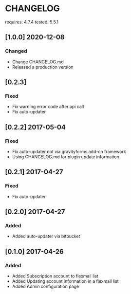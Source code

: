 # CHANGELOG

requires: 4.7.4
tested: 5.5.1

## [1.0.0] 2020-12-08
### Changed
- Change CHANGELOG.md
- Released a production version

## [0.2.3]
### Fixed
- Fix warning error code after api call
- Fix auto-updater

## [0.2.2] 2017-05-04
### Fixed
- Fix auto-updater not via gravityforms add-on framework
- Using CHANGELOG.md for plugin update information

## [0.2.1] 2017-04-27
### Fixed
- Fix auto-updater

## [0.2.0] 2017-04-27
### Added
- Added auto-updater via bitbucket

## [0.1.0] 2017-04-26
### Added
- Added Subscription account to flexmail list
- Added Updating account information in a flexmail list
- Added Admin configuration page
